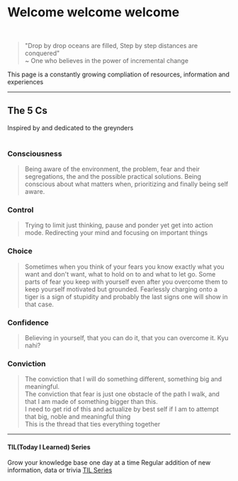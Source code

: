 # Welcome welcome welcome
<br>

> "Drop by drop oceans are filled,
Step by step distances are conquered"<br>
~ One who believes in the power of incremental change

This page is a constantly growing compliation of resources, information and experiences

---

## The 5 Cs
Inspired by and dedicated to the greynders<br><br>

### Consciousness
> Being aware of the environment, the problem, fear and their segregations, the and the possible practical solutions. 
> Being conscious about what matters when, prioritizing and finally being self aware. 

### Control
> Trying to limit just thinking, pause and ponder yet get into action mode. Redirecting your mind and focusing on important things

### Choice
> Sometimes when you think of your fears you know exactly what you want and don't want, what to hold on to and what to let go. Some parts of fear you keep with yourself even after you overcome them to keep yourself motivated but grounded. Fearlessly charging onto a tiger is a sign of stupidity and probably the last signs one will show in that case.

### Confidence
> Believing in yourself, that you can do it, that you can overcome it.
> Kyu nahi?

### Conviction
> The conviction that I will do something different, something big and meaningful.<br>
> The conviction that fear is just one obstacle of the path I walk, and that I am made of something bigger than this.<br>
> I need to get rid of this and actualize by best self if I am to attempt that big, noble and meaningful thing<br>
> This is the thread that ties everything together

---

#### TIL(Today I Learned) Series

Grow your knowledge base one day at a time
Regular addition of new information, data or trivia
[TIL Series](./TIL.md)